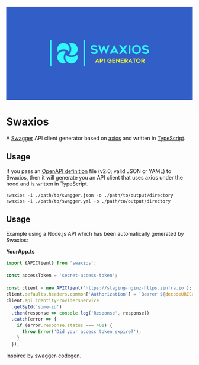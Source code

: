 ![Swaxios](./logo.png)

# Swaxios

A [Swagger](https://swagger.io/) API client generator based on [axios](https://github.com/axios/axios) and written in [TypeScript](https://www.typescriptlang.org/).

## Usage

If you pass an [OpenAPI definition](https://swagger.io/docs/specification/2-0/basic-structure/) file (v2.0; valid JSON or YAML) to Swaxios, then it will generate you an API client that uses axios under the hood and is written in TypeScript.

```
swaxios -i ./path/to/swagger.json -o ./path/to/output/directory
swaxios -i ./path/to/swagger.yml -o ./path/to/output/directory
```

## Usage

Example using a Node.js API which has been automatically generated by Swaxios:

**YourApp.ts**

```ts
import {APIClient} from 'swaxios';

const accessToken = 'secret-access-token';

const client = new APIClient('https://staging-nginz-https.zinfra.io');
client.defaults.headers.common['Authorization'] = `Bearer ${decodeURIComponent(accessToken)}`;
client.api.identityProvidersService
  .getById('some-id')
  .then(response => console.log('Response', response))
  .catch(error => {
    if (error.response.status === 401) {
      throw Error('Did your access token expire?');
    }
  });
```

Inspired by [swagger-codegen](https://github.com/swagger-api/swagger-codegen).
